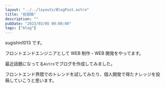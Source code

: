 ```yaml
---
layout: "../../layouts/BlogPost.astro"
title: "初投稿"
description: ""
pubDate: "2023/03/05 00:00:00"
tags: ["blog"]
---
```


sugishin1013 です。

フロントエンドエンジニアとして WEB 制作・WEB 開発をやってます。

最近話題になってる`Astro`でブログを作成してみました。

フロントエンド界隈でのトレンドを試してみたり、個人開発で得たナレッジを投稿していこうと思います。
